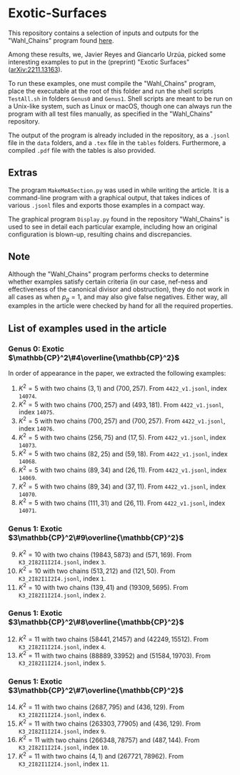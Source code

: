 # Exotic-Surfaces

This repository contains a selection of inputs and outputs for the "Wahl_Chains" program found [here](https://github.com/jereyes4/Wahl_Chains/).

Among these results, we, Javier Reyes and Giancarlo Urzúa, picked some interesting examples to put in the (preprint) "Exotic Surfaces" ([arXiv:2211.13163](https://arxiv.org/abs/2211.13163)).

To run these examples, one must compile the "Wahl_Chains" program, place the executable at the root of this folder and run the shell scripts `TestAll.sh` in folders `Genus0` and `Genus1`. Shell scripts are meant to be run on a Unix-like system, such as Linux or macOS, though one can always run the program with all test files manually, as specified in the "Wahl_Chains" repository.

The output of the program is already included in the repository, as a `.jsonl` file in the `data` folders, and a `.tex` file in the `tables` folders. Furthermore, a compiled `.pdf` file with the tables is also provided.

## Extras

The program `MakeMeASection.py` was used in while writing the article. It is a command-line program with a graphical output, that takes indices of various `.jsonl` files and exports those examples in a compact way.

The graphical program `Display.py` found in the repository "Wahl_Chains" is used to see in detail each particular example, including how an original configuration is blown-up, resulting chains and discrepancies.

## Note

Although the "Wahl_Chains" program performs checks to determine whether examples satisfy certain criteria (in our case, nef-ness and effectiveness of the canonical divisor and obstruction), they do not work in all cases as when $p_g = 1$, and may also give false negatives. Either way, all examples in the article were checked by hand for all the required properties.

## List of examples used in the article

### Genus $0$: Exotic $\mathbb{CP}^2\#4\overline{\mathbb{CP}^2}$

In order of appearance in the paper, we extracted the following examples:

1. $K^2 = 5$ with two chains $(3,1)$ and $(700,257)$. From `4422_v1.jsonl`, index `14074`.
2. $K^2 = 5$ with two chains $(700,257)$ and $(493,181)$. From `4422_v1.jsonl`, index `14075`.
3. $K^2 = 5$ with two chains $(700,257)$ and $(700,257)$. From `4422_v1.jsonl`, index `14076`.
4. $K^2 = 5$ with two chains $(256,75)$ and $(17,5)$. From `4422_v1.jsonl`, index `14073`.
5. $K^2 = 5$ with two chains $(82,25)$ and $(59,18)$. From `4422_v1.jsonl`, index `14068`.
6. $K^2 = 5$ with two chains $(89,34)$ and $(26,11)$. From `4422_v1.jsonl`, index `14069`.
7. $K^2 = 5$ with two chains $(89,34)$ and $(37,11)$. From `4422_v1.jsonl`, index `14070`.
8. $K^2 = 5$ with two chains $(111,31)$ and $(26,11)$. From `4422_v1.jsonl`, index `14071`.

### Genus $1$: Exotic $3\mathbb{CP}^2\#9\overline{\mathbb{CP}^2}$

9. $K^2 = 10$ with two chains $(19843,5873)$ and $(571,169)$. From `K3_2I82I1I2I4.jsonl`, index `3`.
10. $K^2 = 10$ with two chains $(513,212)$ and $(121,50)$. From `K3_2I82I1I2I4.jsonl`, index `1`.
11. $K^2 = 10$ with two chains $(139,41)$ and $(19309,5695)$. From `K3_2I82I1I2I4.jsonl`, index `2`.

### Genus $1$: Exotic $3\mathbb{CP}^2\#8\overline{\mathbb{CP}^2}$

12. $K^2 = 11$ with two chains $(58441,21457)$ and $(42249,15512)$. From `K3_2I82I1I2I4.jsonl`, index `4`.
13. $K^2 = 11$ with two chains $(88889,33952)$ and $(51584,19703)$. From `K3_2I82I1I2I4.jsonl`, index `5`.

### Genus $1$: Exotic $3\mathbb{CP}^2\#7\overline{\mathbb{CP}^2}$

14. $K^2 = 11$ with two chains $(2687,795)$ and $(436,129)$. From `K3_2I82I1I2I4.jsonl`, index `6`.
15. $K^2 = 11$ with two chains $(263303,77905)$ and $(436,129)$. From `K3_2I82I1I2I4.jsonl`, index `9`.
16. $K^2 = 11$ with two chains $(266348,78757)$ and $(487,144)$. From `K3_2I82I1I2I4.jsonl`, index `10`.
17. $K^2 = 11$ with two chains $(4,1)$ and $(267721,78962)$. From `K3_2I82I1I2I4.jsonl`, index `11`.
